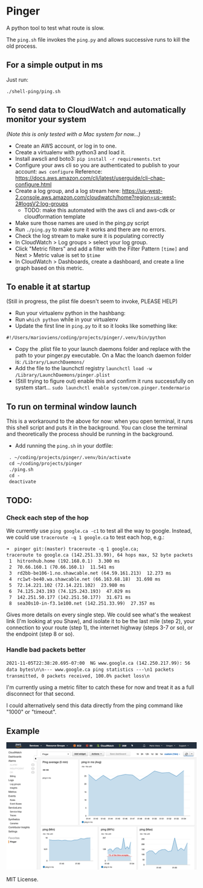 # Pinger

A python tool to test what route is slow.

The `ping.sh` file invokes the `ping.py` and allows successive runs to kill the old process.

## For a simple output in ms

Just run:

```
./shell-ping/ping.sh
```

## To send data to CloudWatch and automatically monitor your system

_(Note this is only tested with a Mac system for now...)_

- Create an AWS account, or log in to one.
- Create a virtualenv with python3 and load it.
- Install awscli and boto3: `pip install -r requirements.txt`
- Configure your aws cli so you are authenticated to publish to your account: `aws configure` Reference: https://docs.aws.amazon.com/cli/latest/userguide/cli-chap-configure.html
- Create a log group, and a log stream here: https://us-west-2.console.aws.amazon.com/cloudwatch/home?region=us-west-2#logsV2:log-groups
  - TODO: make this automated with the aws cli and aws-cdk or cloudformation template
- Make sure those names are used in the ping.py script
- Run `./ping.py` to make sure it works and there are no errors.
- Check the log stream to make sure it is populating correctly
- In CloudWatch > Log groups > select your log group.
- Click "Metric filters" and add a filter with the Filter Pattern `[time]` and Next > Metric value is set to `$time`
- In CloudWatch > Dashboards, create a dashboard, and create a line graph based on this metric.

## To enable it at startup

(Still in progress, the plist file doesn't seem to invoke, PLEASE HELP)

- Run your virtualenv python in the hashbang:
-   Run `which python` while in your virtualenv
-   Update the first line in `ping.py` to it so it looks like something like:

```
#!/Users/marioviens/coding/projects/pinger/.venv/bin/python
```

- Copy the .plist file to your launch daemons folder and replace <path> with the path to your pinger.py executable. On a Mac the loanch daemon folder is: `/Library/LaunchDaemons/`
- Add the file to the launchctl registry `launchctl load -w /Library/LaunchDaemons/pinger.plist`
- (Still trying to figure out) enable this and confirm it runs successfully on system start... `sudo launchctl enable system/com.pinger.tendermario`

## To run on terminal window launch

This is a workaround to the above for now: when you open terminal, it runs this shell script and puts
it in the background. You can close the terminal and theoretically the process should be running in the background.

- Add running the `ping.sh` in your dotfile:

```
 . ~/coding/projects/pinger/.venv/bin/activate
 cd ~/coding/projects/pinger
 ./ping.sh
 cd -
 deactivate
```


## TODO:

### Check each step of the hop

We currently use `ping google.ca -c1` to test all the way to google. Instead, we could use `traceroute -q 1 google.ca` to test each hop, e.g.:

```
➜  pinger git:(master) traceroute -q 1 google.ca;
traceroute to google.ca (142.251.33.99), 64 hops max, 52 byte packets
 1  hitronhub.home (192.168.0.1)  3.300 ms
 2  70.66.160.1 (70.66.160.1)  11.541 ms
 3  rd2bb-be106-1.no.shawcable.net (64.59.161.213)  12.273 ms
 4  rc1wt-be40.wa.shawcable.net (66.163.68.18)  31.698 ms
 5  72.14.221.102 (72.14.221.102)  23.980 ms
 6  74.125.243.193 (74.125.243.193)  47.029 ms
 7  142.251.50.177 (142.251.50.177)  31.671 ms
 8  sea30s10-in-f3.1e100.net (142.251.33.99)  27.357 ms
 ```

 Gives more details on every single step. We could see what's the weakest link (I'm looking at you Shaw), and isolate it to be the last mile (step 2), your connection to your route (step 1), the internet highway (steps 3-7 or so), or the endpoint (step 8 or so).

### Handle bad packets better

`2021-11-05T22:38:20.695-07:00	NG www.google.ca (142.250.217.99): 56 data bytes\n\n--- www.google.ca ping statistics ---\n1 packets transmitted, 0 packets received, 100.0% packet loss\n`

I'm currently using a metric filter to catch these for now and treat it as a full disconnect for that second.

I could alternatively send this data directly from the ping command like "1000" or "timeout".

## Example

![Example](docs/example.png "Example Dashboard")

MIT License.
